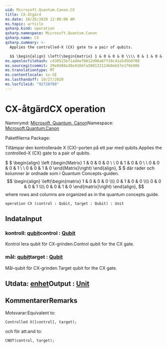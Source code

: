 ```yaml
---
uid: Microsoft.Quantum.Canon.CX
title: CX-åtgärd
ms.date: 10/26/2020 12:00:00 AM
ms.topic: article
qsharp.kind: operation
qsharp.namespace: Microsoft.Quantum.Canon
qsharp.name: CX
qsharp.summary: >-
  Applies the controlled-X (CX) gate to a pair of qubits.

  $$ \begin{align} \left(\begin{matrix} 1 & 0 & 0 & 0 \\\\ 0 & 1 & 0 & 0 \\\\ 0 & 0 & 0 & 1 \\\\ 0 & 0 & 1 & 0 \end{matrix}\right) \end{align}, $$ where rows and columns are organized as in the quantum concepts guide.
ms.openlocfilehash: c430525b71ad4ef0812d90a8ff20c41a5d5b8708
ms.sourcegitcommit: 29e0d88a30e4166fa580132124b0eb57e1f0e986
ms.translationtype: MT
ms.contentlocale: sv-SE
ms.lasthandoff: 10/27/2020
ms.locfileid: "92728788"
---
```

# <a name="cx-operation"></a><span data-ttu-id="98c9e-102">CX-åtgärd</span><span class="sxs-lookup"><span data-stu-id="98c9e-102">CX operation</span></span>

<span data-ttu-id="98c9e-103">Namnrymd: [Microsoft. Quantum. Canon](xref:Microsoft.Quantum.Canon)</span><span class="sxs-lookup"><span data-stu-id="98c9e-103">Namespace: [Microsoft.Quantum.Canon](xref:Microsoft.Quantum.Canon)</span></span>

<span data-ttu-id="98c9e-104">Paketfilerna [](https://nuget.org/packages/)</span><span class="sxs-lookup"><span data-stu-id="98c9e-104">Package: [](https://nuget.org/packages/)</span></span>


<span data-ttu-id="98c9e-105">Tillämpar den kontrollerade X (CX)-porten på ett par med qubits.</span><span class="sxs-lookup"><span data-stu-id="98c9e-105">Applies the controlled-X (CX) gate to a pair of qubits.</span></span>

<span data-ttu-id="98c9e-106">$ $ \begin{align} \left (\begin{Matrix} 1 & 0 & 0 & 0 \\ \\ 0 & 1 & 0 & 0 \\ \\ 0 & 0 & 0 & 1 \\ \\ 0 & 0 & 1 & 0 \end{Matrix}\right) \end{align}, $ $ där rader och kolumner är ordnade som i Quantum Concepts-guiden.</span><span class="sxs-lookup"><span data-stu-id="98c9e-106">$$ \begin{align} \left(\begin{matrix} 1 & 0 & 0 & 0 \\\\ 0 & 1 & 0 & 0 \\\\ 0 & 0 & 0 & 1 \\\\ 0 & 0 & 1 & 0 \end{matrix}\right) \end{align}, $$ where rows and columns are organized as in the quantum concepts guide.</span></span>

```qsharp
operation CX (control : Qubit, target : Qubit) : Unit
```


## <a name="input"></a><span data-ttu-id="98c9e-107">Indata</span><span class="sxs-lookup"><span data-stu-id="98c9e-107">Input</span></span>

### <a name="control--qubit"></a><span data-ttu-id="98c9e-108">kontroll: [qubit](xref:microsoft.quantum.lang-ref.qubit)</span><span class="sxs-lookup"><span data-stu-id="98c9e-108">control : [Qubit](xref:microsoft.quantum.lang-ref.qubit)</span></span>

<span data-ttu-id="98c9e-109">Kontrol lera qubit för CX-grinden.</span><span class="sxs-lookup"><span data-stu-id="98c9e-109">Control qubit for the CX gate.</span></span>


### <a name="target--qubit"></a><span data-ttu-id="98c9e-110">mål: [qubit](xref:microsoft.quantum.lang-ref.qubit)</span><span class="sxs-lookup"><span data-stu-id="98c9e-110">target : [Qubit](xref:microsoft.quantum.lang-ref.qubit)</span></span>

<span data-ttu-id="98c9e-111">Mål-qubit för CX-grinden.</span><span class="sxs-lookup"><span data-stu-id="98c9e-111">Target qubit for the CX gate.</span></span>



## <a name="output--unit"></a><span data-ttu-id="98c9e-112">Utdata: [enhet](xref:microsoft.quantum.lang-ref.unit)</span><span class="sxs-lookup"><span data-stu-id="98c9e-112">Output : [Unit](xref:microsoft.quantum.lang-ref.unit)</span></span>



## <a name="remarks"></a><span data-ttu-id="98c9e-113">Kommentarer</span><span class="sxs-lookup"><span data-stu-id="98c9e-113">Remarks</span></span>

<span data-ttu-id="98c9e-114">Motsvarar:</span><span class="sxs-lookup"><span data-stu-id="98c9e-114">Equivalent to:</span></span>

```qsharp
Controlled X([control], target);
```

<span data-ttu-id="98c9e-115">och för att:</span><span class="sxs-lookup"><span data-stu-id="98c9e-115">and to:</span></span>

```qsharp
CNOT(control, target);
```
